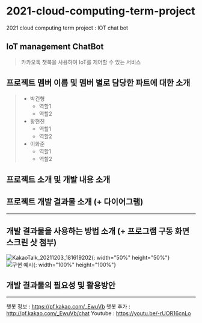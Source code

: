 # 2021-cloud-computing-term-project
2021 cloud computing term project : IOT chat bot
## IoT management ChatBot
>카카오톡 챗복을 사용하여 IoT를 제어할 수 있는 서비스
>
>
## 프로젝트 멤버 이름 및 멤버 별로 담당한 파트에 대한 소개
>* 박건형
>   * 역할1
>   * 역할2
>* 황현진
>   * 역할1
>   * 역할2
>* 이화준
>   * 역할1
>   * 역할2
## 프로젝트 소개 및 개발 내용 소개

## 프로젝트 개발 결과물 소개 (+ 다이어그램)
***
## 개발 결과물을 사용하는 방법 소개 (+ 프로그램 구동 화면 스크린 샷 첨부)
![KakaoTalk_20211203_181619202](https://user-images.githubusercontent.com/13642330/144577691-d81a50b5-adb1-4bc2-9fe6-a1eccc8c7ea4.jpg){: width="50%" height="50%"}
![구현 예시](https://user-images.githubusercontent.com/13642330/144577619-07373802-3ca4-4a4e-873d-f22c7b4dd2f8.jpg){: width="100%" height="100%"}
## 개발 결과물의 필요성 및 활용방안
***

챗봇 정보 : https://pf.kakao.com/_EwuVb
챗봇 추가 : http://pf.kakao.com/_EwuVb/chat
Youtube : https://youtu.be/-rUOR16cnLo

